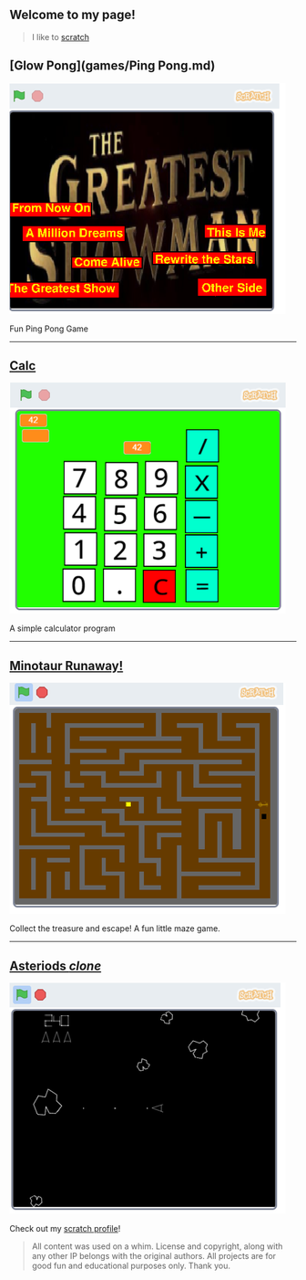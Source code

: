 ## Welcome to my page!

> I like to [scratch](https://scratch.mit.edu/)  

## [Glow Pong](games/Ping Pong.md)
![Ping Pong With A Twist](images/Showman.png)  


Fun Ping Pong Game   

_____  
## [Calc](games/Calculator.md)
![Simple Calculator](images/Calc.png)  

A simple calculator program

_____  
## [Minotaur Runaway!](games/Minotaur.md)
![Minotaur Runaway](images/Maze.png)  

Collect the treasure and escape!
A fun little maze game.  

_____  
## [Asteriods *clone*](games/Asteroids.md)
![Asteroids](images/Asteroids.png)

Check out my [scratch profile](https://scratch.mit.edu/users/LoudMouthComix/)!

> All content was used on a whim. License and copyright, along with any other IP belongs with the original authors. All projects are for good fun and educational purposes only. Thank you.
